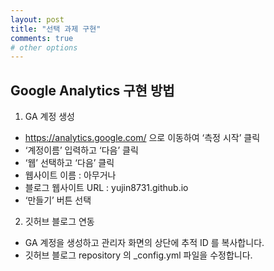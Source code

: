 ```yaml
---
layout: post
title: "선택 과제 구현"
comments: true
# other options
---
```



## Google Analytics 구현 방법
1. GA 계정 생성
- https://analytics.google.com/ 으로 이동하여 ‘측정 시작’ 클릭
- ‘계정이름’ 입력하고 ‘다음’ 클릭
- ‘웹’ 선택하고 ‘다음’ 클릭
- 웹사이트 이름 : 아무거나
- 블로그 웹사이트 URL : yujin8731.github.io
- ‘만들기’ 버튼 선택

2. 깃허브 블로그 연동
- GA 계정을 생성하고 관리자 화면의 상단에 추적 ID 를 복사합니다.
- 깃허브 블로그 repository 의 _config.yml 파일을 수정합니다.